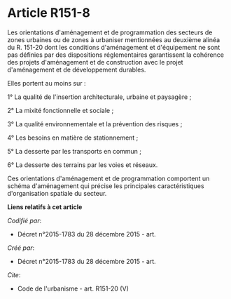 # Article R151-8

Les orientations d'aménagement et de programmation des secteurs de zones urbaines ou de zones à urbaniser mentionnées au
deuxième alinéa du R. 151-20 dont les conditions d'aménagement et d'équipement ne sont pas définies par des dispositions
réglementaires garantissent la cohérence des projets d'aménagement et de construction avec le projet d'aménagement et de
développement durables. 

Elles portent au moins sur : 

1° La qualité de l'insertion architecturale, urbaine et paysagère ; 

2° La mixité fonctionnelle et sociale ; 

3° La qualité environnementale et la prévention des risques ; 

4° Les besoins en matière de stationnement ; 

5° La desserte par les transports en commun ; 

6° La desserte des terrains par les voies et réseaux. 

Ces orientations d'aménagement et de programmation comportent un schéma d'aménagement qui précise les principales
caractéristiques d'organisation spatiale du secteur.

**Liens relatifs à cet article**

_Codifié par_:

  - Décret n°2015-1783 du 28 décembre 2015 - art.

_Créé par_:

  - Décret n°2015-1783 du 28 décembre 2015 - art.

_Cite_:

  - Code de l'urbanisme - art. R151-20 (V)
